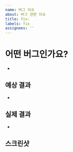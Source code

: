 ```yaml
---
name: 버그 이슈
about: 버그 관련 이슈
title: fix: 
labels: fix
assignees: ''
---
```


# 어떤 버그인가요?

-

## 예상 결과

-

## 실제 결과

-

## 스크린샷

![]()

